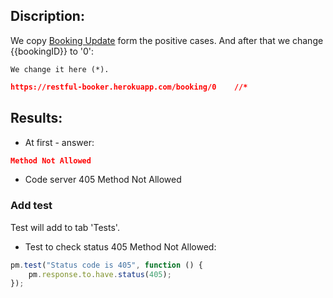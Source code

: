 ## Discription:
We copy [Booking Update](https://github.com/dkob1996/Postman-Collections/blob/main/Restful-booker/Positive/Booking-Update.md) form the positive cases.
And after that we change {{bookingID}} to '0':
```
We change it here (*).
```
```json
https://restful-booker.herokuapp.com/booking/0    //*
```
## Results:
* At first - answer:
```json
Method Not Allowed
```
* Code server 405 Method Not Allowed

### Add test<br>
Test will add to tab 'Tests'.

* Test to check status 405 Method Not Allowed:
```js
pm.test("Status code is 405", function () {
    pm.response.to.have.status(405);
});
```